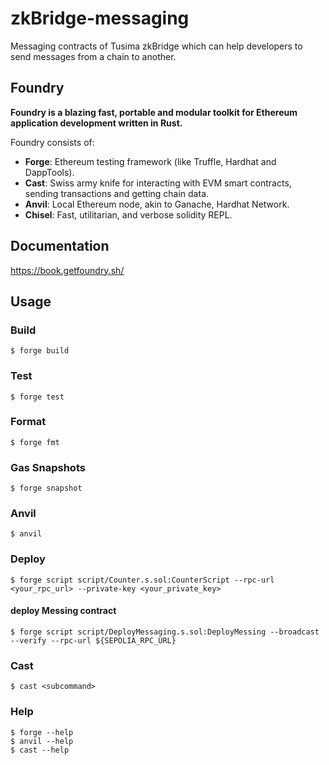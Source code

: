 # zkBridge-messaging

Messaging contracts of Tusima zkBridge which can help developers to send messages from a chain to another.

## Foundry

**Foundry is a blazing fast, portable and modular toolkit for Ethereum application development written in Rust.**

Foundry consists of:

-   **Forge**: Ethereum testing framework (like Truffle, Hardhat and DappTools).
-   **Cast**: Swiss army knife for interacting with EVM smart contracts, sending transactions and getting chain data.
-   **Anvil**: Local Ethereum node, akin to Ganache, Hardhat Network.
-   **Chisel**: Fast, utilitarian, and verbose solidity REPL.

## Documentation

https://book.getfoundry.sh/

## Usage

### Build

```shell
$ forge build
```

### Test

```shell
$ forge test
```

### Format

```shell
$ forge fmt
```

### Gas Snapshots

```shell
$ forge snapshot
```

### Anvil

```shell
$ anvil
```

### Deploy

```shell
$ forge script script/Counter.s.sol:CounterScript --rpc-url <your_rpc_url> --private-key <your_private_key>
```
#### deploy Messing contract
```shell
$ forge script script/DeployMessaging.s.sol:DeployMessing --broadcast --verify --rpc-url ${SEPOLIA_RPC_URL}
```

### Cast

```shell
$ cast <subcommand>
```

### Help

```shell
$ forge --help
$ anvil --help
$ cast --help
```
